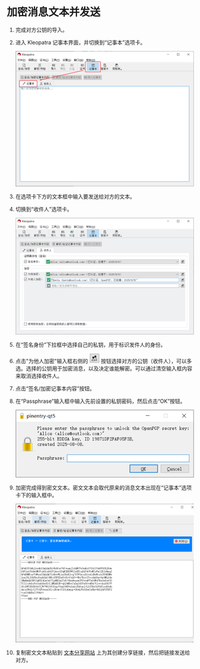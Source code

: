 # 加密消息文本并发送

1. 完成对方公钥的导入。

2. 进入 Kleopatra 记事本界面，并切换到“记事本”选项卡。

    ![记事本](shared/notepad.png)

3. 在选项卡下方的文本框中输入要发送给对方的文本。

4. 切换到“收件人”选项卡。

    ![收件人](encrypt-message/text-recipients.png)

5. 在“签名身份”下拉框中选择自己的私钥，用于标识发件人的身份。

6. 点击"为他人加密"输入框右侧的 ![选择证书按钮](encrypt-message/select-certificates-button.png) 按钮选择对方的公钥（收件人），可以多选。选择的公钥用于加密消息，以及决定谁能解密。可以通过清空输入框内容来取消选择收件人。

7. 点击“签名/加密记事本内容”按钮。

8. 在“Passphrase”输入框中输入先前设置的私钥密码，然后点击“OK”按钮。

    ![输入私钥密码](shared/enter-private-key-passphrase.png)

9. 加密完成得到密文文本。密文文本会取代原来的消息文本出现在“记事本”选项卡下的输入框中。

    ![密文](encrypt-message/cipertext.png)

10. 复制密文文本粘贴到 [文本分享网站](../pastebin.md) 上为其创建分享链接，然后把链接发送给对方。